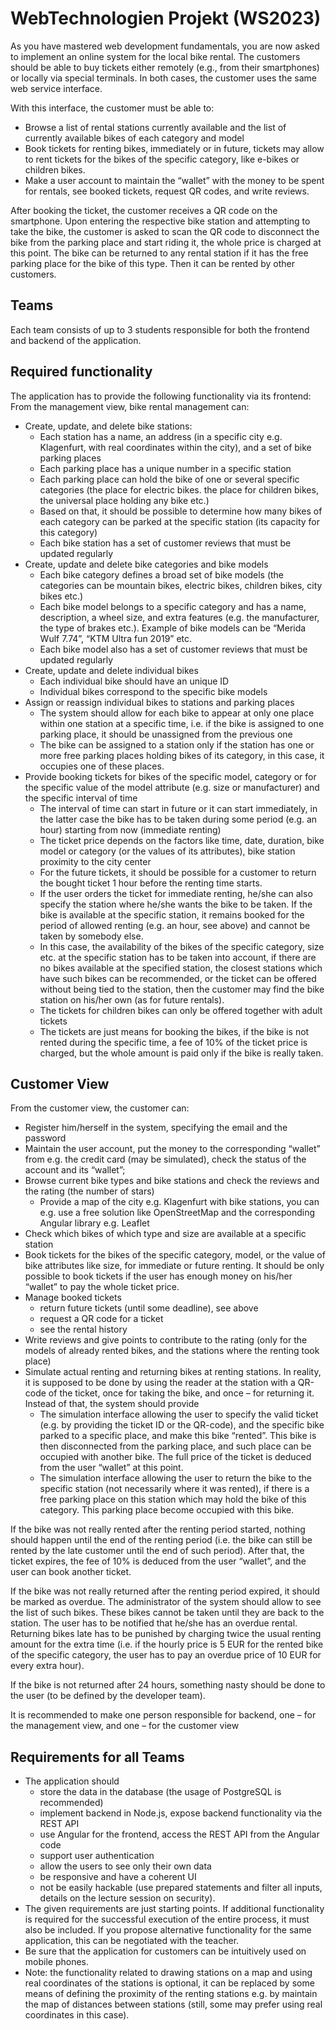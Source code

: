 # WebTechnologien Projekt (WS2023)

As you have mastered web development fundamentals, you are now asked to implement an online system for the local bike rental.
The customers should be able to buy tickets either remotely (e.g., from their smartphones) or locally via special terminals. In both cases, the customer uses the same web service interface.

With this interface, the customer must be able to:
- Browse a list of rental stations currently available and the list of currently available bikes of each category and model
- Book tickets for renting bikes, immediately or in future, tickets may allow to rent tickets for the bikes of the specific category, like e-bikes or children bikes.
- Make a user account to maintain the “wallet” with the money to be spent for rentals, see booked tickets, request QR codes, and write reviews.

After booking the ticket, the customer receives a QR code on the smartphone. Upon entering the respective bike station and attempting to take the bike, the customer is asked to scan the QR code to disconnect the bike from the parking place and start riding it, the whole price is charged at this point.
The bike can be returned to any rental station if it has the free parking place for the bike of this type. Then it can be rented by other customers.

## Teams
Each team consists of up to 3 students responsible for both the frontend and backend of the application.

## Required functionality
The application has to provide the following functionality via its frontend:
From the management view, bike rental management can:
- Create, update, and delete bike stations:
  - Each station has a name, an address (in a specific city e.g. Klagenfurt, with real coordinates within the city), and a set of bike parking places
  - Each parking place has a unique number in a specific station
  - Each parking place can hold the bike of one or several specific categories (the place for electric bikes. the place for children bikes, the universal place holding any bike etc.)
  - Based on that, it should be possible to determine how many bikes of each category can be parked at the specific station (its capacity for this category)
  - Each bike station has a set of customer reviews that must be updated regularly
- Create, update and delete bike categories and bike models
  - Each bike category defines a broad set of bike models (the categories can be mountain bikes, electric bikes, children bikes, city bikes etc.)
  - Each bike model belongs to a specific category and has a name, description, a wheel size, and extra features (e.g. the manufacturer, the type of brakes etc.). Example of bike models can be “Merida Wulf 7.74”, “KTM Ultra fun 2019” etc.
  - Each bike model also has a set of customer reviews that must be updated regularly
- Create, update and delete individual bikes
  - Each individual bike should have an unique ID
  - Individual bikes correspond to the specific bike models
- Assign or reassign individual bikes to stations and parking places
  - The system should allow for each bike to appear at only one place within one station at a specific time, i.e. if the bike is assigned to one parking place, it should be unassigned from the previous one
  - The bike can be assigned to a station only if the station has one or more free parking places holding bikes of its category, in this case, it occupies one of these places.
- Provide booking tickets for bikes of the specific model, category or for the specific value of the model attribute (e.g. size or manufacturer) and the specific interval of time
  - The interval of time can start in future or it can start immediately, in the latter case the bike has to be taken during some period (e.g. an hour) starting from now (immediate renting)
  - The ticket price depends on the factors like time, date, duration, bike model or category (or the values of its attributes), bike station proximity to the city center
  - For the future tickets, it should be possible for a customer to return the bought ticket 1 hour before the renting time starts.
  - If the user orders the ticket for immediate renting, he/she can also specify the station where he/she wants the bike to be taken. If the bike is available at the specific station, it remains booked for the period of allowed renting (e.g. an hour, see above) and cannot be taken by somebody else.
  - In this case, the availability of the bikes of the specific category, size etc. at the specific station has to be taken into account, if there are no bikes available at the specified station, the closest stations which have such bikes can be recommended, or the ticket can be offered without being tied to the station, then the customer may find the bike station on his/her own (as for future rentals).
  - The tickets for children bikes can only be offered together with adult tickets
  - The tickets are just means for booking the bikes, if the bike is not rented during the specific time, a fee of 10% of the ticket price is charged, but the whole amount is paid only if the bike is really taken.

## Customer View
From the customer view, the customer can:
- Register him/herself in the system, specifying the email and the password
- Maintain the user account, put the money to the corresponding “wallet” from e.g. the credit card (may be simulated), check the status of the account and its “wallet”;
- Browse current bike types and bike stations and check the reviews and the rating (the number of stars)
  - Provide a map of the city e.g. Klagenfurt with bike stations, you can e.g. use a free solution like OpenStreetMap and the corresponding Angular library e.g. Leaflet
- Check which bikes of which type and size are available at a specific station
- Book tickets for the bikes of the specific category, model, or the value of bike attributes like size, for immediate or future renting. It should be only possible to book tickets if the user has enough money on his/her “wallet” to pay the whole ticket price.
- Manage booked tickets
  - return future tickets (until some deadline), see above
  - request a QR code for a ticket
  - see the rental history
- Write reviews and give points to contribute to the rating (only for the models of already rented bikes, and the stations where the renting took place)
- Simulate actual renting and returning bikes at renting stations. In reality, it is supposed to be done by using the reader at the station with a QR-code of the ticket, once for taking the bike, and once – for returning it. Instead of that, the system should provide
  - The simulation interface allowing the user to specify the valid ticket (e.g. by providing the ticket ID or the QR-code), and the specific bike parked to a specific place, and make this bike “rented”. This bike is then disconnected from the parking place, and such place can be occupied with another bike. The full price of the ticket is deduced from the user “wallet” at this point.
  - The simulation interface allowing the user to return the bike to the specific station (not necessarily where it was rented), if there is a free parking place on this station which may hold the bike of this category. This parking place become occupied with this bike.

If the bike was not really rented after the renting period started, nothing should happen until the end of the renting period (i.e. the bike can still be rented by the late customer until the end of such period). After that, the ticket expires, the fee of 10% is deduced from the user “wallet”, and the user can book another ticket.

If the bike was not really returned after the renting period expired, it should be marked as overdue. The administrator of the system should allow to see the list of such bikes. These bikes cannot be taken until they are back to the station. The user has to be notified that he/she has an overdue rental. Returning bikes late has to be punished by charging twice the usual renting amount for the extra time (i.e. if the hourly price is 5 EUR for the rented bike of the specific category, the user has to pay an overdue price of 10 EUR for every extra hour).

If the bike is not returned after 24 hours, something nasty should be done to the user (to be defined by the developer team).

It is recommended to make one person responsible for backend, one – for the management view, and one – for the customer view

## Requirements for all Teams
- The application should
  - store the data in the database (the usage of PostgreSQL is recommended)
  - implement backend in Node.js, expose backend functionality via the REST API
  - use Angular for the frontend, access the REST API from the Angular code
  - support user authentication
  - allow the users to see only their own data
  - be responsive and have a coherent UI
  - not be easily hackable (use prepared statements and filter all inputs, details on the lecture session on security).
- The given requirements are just starting points. If additional functionality is required for the successful execution of the entire process, it must also be included. If you propose alternative functionality for the same application, this can be negotiated with the teacher.
- Be sure that the application for customers can be intuitively used on mobile phones.
- Note: the functionality related to drawing stations on a map and using real coordinates of the stations is optional, it can be replaced by some means of defining the proximity of the renting stations e.g. by maintain the map of distances between stations (still, some may prefer using real coordinates in this case).